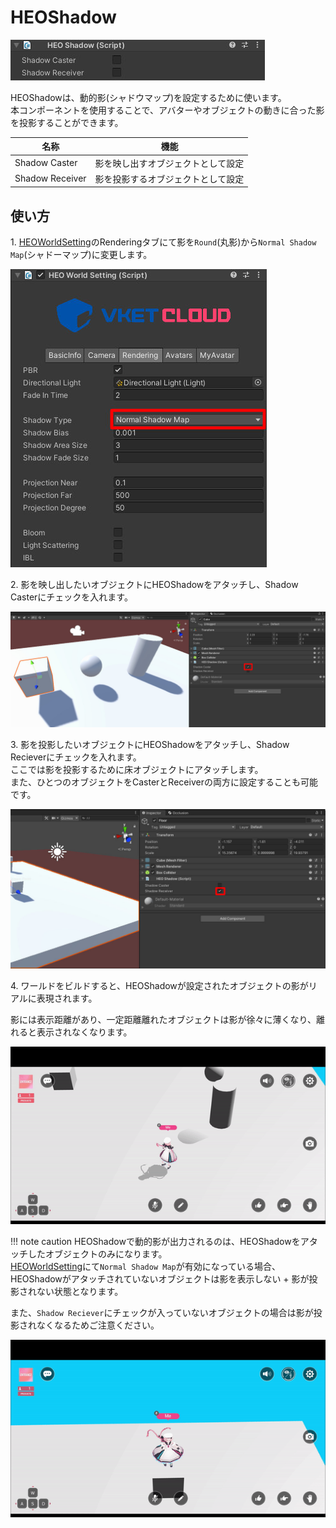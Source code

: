 # HEOShadow

![HEOShadow_1](./img/HEOShadow_1.jpg)

HEOShadowは、動的影(シャドウマップ)を設定するために使います。<br>
本コンポーネントを使用することで、アバターやオブジェクトの動きに合った影を投影することができます。

| 名称 | 機能 |
|----|----|
| Shadow Caster | 影を映し出すオブジェクトとして設定 |
| Shadow Receiver | 影を投影するオブジェクトとして設定 |

## 使い方

1\. [HEOWorldSetting](HEOWorldSetting)のRenderingタブにて影を`Round`(丸影)から`Normal Shadow Map`(シャドーマップ)に変更します。

![HEOShadow_2](./img/HEOShadow_2.jpg)

2\. 影を映し出したいオブジェクトにHEOShadowをアタッチし、Shadow Casterにチェックを入れます。

![HEOShadow_3](./img/HEOShadow_3.jpg)

3\. 影を投影したいオブジェクトにHEOShadowをアタッチし、Shadow Recieverにチェックを入れます。<br>
ここでは影を投影するために床オブジェクトにアタッチします。<br>
また、ひとつのオブジェクトをCasterとReceiverの両方に設定することも可能です。

![HEOShadow_4](./img/HEOShadow_4.jpg)

4\. ワールドをビルドすると、HEOShadowが設定されたオブジェクトの影がリアルに表現されます。

影には表示距離があり、一定距離離れたオブジェクトは影が徐々に薄くなり、離れると表示されなくなります。

![HEOShadow_Result_1](./img/HEOShadow_Result_1.gif)

!!! note caution
        HEOShadowで動的影が出力されるのは、HEOShadowをアタッチしたオブジェクトのみになります。<br>
        [HEOWorldSetting](HEOWorldSetting)にて`Normal Shadow Map`が有効になっている場合、HEOShadowがアタッチされていないオブジェクトは影を表示しない + 影が投影されない状態となります。

また、`Shadow Reciever`にチェックが入っていないオブジェクトの場合は影が投影されなくなるためご注意ください。

![HEOShadow_Result_2](./img/HEOShadow_Result_2.gif)
